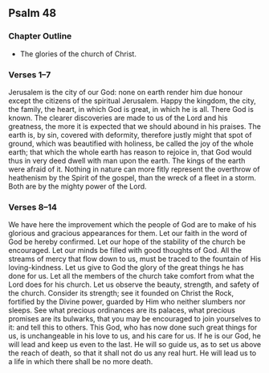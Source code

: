 ## Psalm 48

### Chapter Outline

- The glories of the church of Christ.

### Verses 1–7

Jerusalem is the city of our God: none on earth render him due honour except the citizens of the spiritual Jerusalem. Happy the kingdom, the city, the family, the heart, in which God is great, in which he is all. There God is known. The clearer discoveries are made to us of the Lord and his greatness, the more it is expected that we should abound in his praises. The earth is, by sin, covered with deformity, therefore justly might that spot of ground, which was beautified with holiness, be called the joy of the whole earth; that which the whole earth has reason to rejoice in, that God would thus in very deed dwell with man upon the earth. The kings of the earth were afraid of it. Nothing in nature can more fitly represent the overthrow of heathenism by the Spirit of the gospel, than the wreck of a fleet in a storm. Both are by the mighty power of the Lord.

### Verses 8–14

We have here the improvement which the people of God are to make of his glorious and gracious appearances for them. Let our faith in the word of God be hereby confirmed. Let our hope of the stability of the church be encouraged. Let our minds be filled with good thoughts of God. All the streams of mercy that flow down to us, must be traced to the fountain of His loving-kindness. Let us give to God the glory of the great things he has done for us. Let all the members of the church take comfort from what the Lord does for his church. Let us observe the beauty, strength, and safety of the church. Consider its strength; see it founded on Christ the Rock, fortified by the Divine power, guarded by Him who neither slumbers nor sleeps. See what precious ordinances are its palaces, what precious promises are its bulwarks, that you may be encouraged to join yourselves to it: and tell this to others. This God, who has now done such great things for us, is unchangeable in his love to us, and his care for us. If he is our God, he will lead and keep us even to the last. He will so guide us, as to set us above the reach of death, so that it shall not do us any real hurt. He will lead us to a life in which there shall be no more death.

